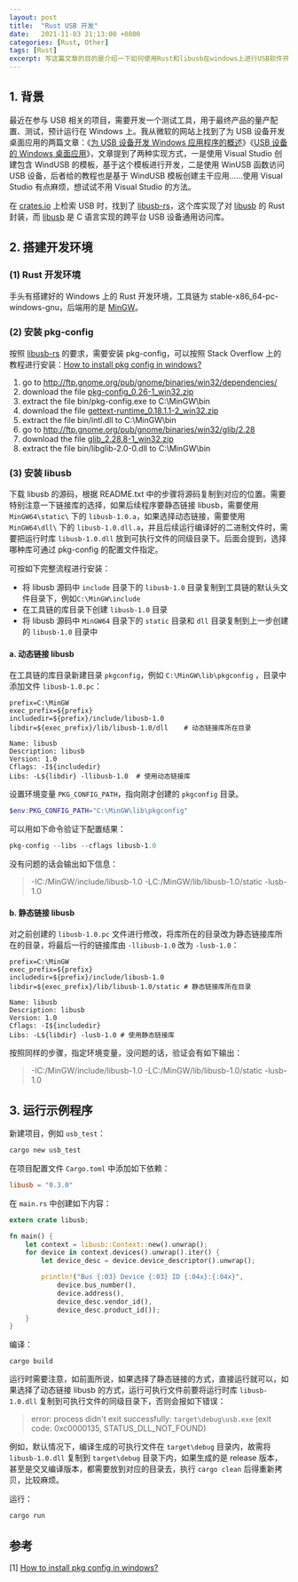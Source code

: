 ```yaml
---
layout: post
title:  "Rust USB 开发"
date:   2021-11-03 21:13:00 +0800
categories: [Rust, Other]
tags: [Rust]
excerpt: 写这篇文章的目的是介绍一下如何使用Rust和libusb在windows上进行USB软件开发。
---
```


## 1. 背景

最近在参与 USB 相关的项目，需要开发一个测试工具，用于最终产品的量产配置、测试，预计运行在 Windows 上。我从微软的网站上找到了为 USB 设备开发桌面应用的两篇文章：《[为 USB 设备开发 Windows 应用程序的概述](https://docs.microsoft.com/zh-cn/windows-hardware/drivers/usbcon/developing-windows-applications-that-communicate-with-a-usb-device)》《[USB 设备的 Windows 桌面应用](https://docs.microsoft.com/zh-cn/windows-hardware/drivers/usbcon/windows-desktop-app-for-a-usb-device)》，文章提到了两种实现方式，一是使用 Visual Studio 创建包含 WindUSB 的模板，基于这个模板进行开发，二是使用 WinUSB 函数访问 USB 设备，后者给的教程也是基于 WindUSB 模板创建主干应用......使用 Visual Studio 有点麻烦，想试试不用 Visual Studio 的方法。

在 [crates.io](https://crates.io/) 上检索 USB 时，找到了 [libusb-rs](https://crates.io/crates/libusb)，这个库实现了对 [libusb](https://libusb.info/) 的 Rust 封装，而 [libusb](https://libusb.info/) 是 C 语言实现的跨平台 USB 设备通用访问库。

## 2. 搭建开发环境

### (1) Rust 开发环境

手头有搭建好的 Windows 上的 Rust 开发环境，工具链为 stable-x86_64-pc-windows-gnu，后端用的是 [MinGW](https://sourceforge.net/projects/mingw/)。

### (2) 安装 pkg-config

按照 [libusb-rs](https://crates.io/crates/libusb) 的要求，需要安装 pkg-config，可以按照 Stack Overflow 上的教程进行安装：[How to install pkg config in windows?](https://stackoverflow.com/questions/1710922/how-to-install-pkg-config-in-windows)

1. go to http://ftp.gnome.org/pub/gnome/binaries/win32/dependencies/
2. download the file [pkg-config_0.26-1_win32.zip](http://ftp.gnome.org/pub/gnome/binaries/win32/dependencies/pkg-config_0.26-1_win32.zip)
3. extract the file bin/pkg-config.exe to C:\MinGW\bin
4. download the file [gettext-runtime_0.18.1.1-2_win32.zip](http://ftp.gnome.org/pub/gnome/binaries/win32/dependencies/gettext-runtime_0.18.1.1-2_win32.zip)
5. extract the file bin/intl.dll to C:\MinGW\bin
6. go to http://ftp.gnome.org/pub/gnome/binaries/win32/glib/2.28
7. download the file [glib_2.28.8-1_win32.zip](http://ftp.acc.umu.se/pub/gnome/binaries/win32/glib/2.28/glib_2.28.8-1_win32.zip)
8. extract the file bin/libglib-2.0-0.dll to C:\MinGW\bin

### (3) 安装 libusb

下载 libusb 的源码，根据 README.txt 中的步骤将源码复制到对应的位置。需要特别注意一下链接库的选择，如果后续程序要静态链接 libusb，需要使用 `MinGW64\static\` 下的 `libusb-1.0.a`，如果选择动态链接，需要使用 `MinGW64\dll\` 下的 `libusb-1.0.dll.a`，并且后续运行编译好的二进制文件时，需要把运行时库 `libusb-1.0.dll` 放到可执行文件的同级目录下。后面会提到，选择哪种库可通过 pkg-config 的配置文件指定。

可按如下完整流程进行安装：

- 将 libusb 源码中 `include` 目录下的 `libusb-1.0` 目录复制到工具链的默认头文件目录下，例如`C:\MinGW\include`
- 在工具链的库目录下创建 `libusb-1.0` 目录
- 将 libusb 源码中 `MinGW64` 目录下的 `static` 目录和 `dll` 目录复制到上一步创建的 `libusb-1.0` 目录中

#### a. 动态链接 libusb

在工具链的库目录新建目录 `pkgconfig`，例如 `C:\MinGW\lib\pkgconfig` ，目录中添加文件 `libusb-1.0.pc`：

```
prefix=C:\MinGW
exec_prefix=${prefix}
includedir=${prefix}/include/libusb-1.0
libdir=${exec_prefix}/lib/libusb-1.0/dll	# 动态链接库所在目录

Name: libusb
Description: libusb
Version: 1.0
Cflags: -I${includedir}
Libs: -L${libdir} -llibusb-1.0	# 使用动态链接库
```

设置环境变量 `PKG_CONFIG_PATH`，指向刚才创建的 `pkgconfig` 目录。

```powershell
$env:PKG_CONFIG_PATH="C:\MinGW\lib\pkgconfig"
```

可以用如下命令验证下配置结果：

```powershell
pkg-config --libs --cflags libusb-1.0
```

没有问题的话会输出如下信息：

> -IC:/MinGW/include/libusb-1.0  -LC:/MinGW/lib/libusb-1.0/static -lusb-1.0

#### b. 静态链接 libusb

对之前创建的 `libusb-1.0.pc` 文件进行修改，将库所在的目录改为静态链接库所在的目录，将最后一行的链接库由 `-llibusb-1.0` 改为 `-lusb-1.0`：

```
prefix=C:\MinGW
exec_prefix=${prefix}
includedir=${prefix}/include/libusb-1.0
libdir=${exec_prefix}/lib/libusb-1.0/static	# 静态链接库所在目录

Name: libusb
Description: libusb
Version: 1.0
Cflags: -I${includedir}
Libs: -L${libdir} -lusb-1.0	# 使用静态链接库
```

按照同样的步骤，指定环境变量，没问题的话，验证会有如下输出：

> -IC:/MinGW/include/libusb-1.0  -LC:/MinGW/lib/libusb-1.0/static -lusb-1.0

## 3. 运行示例程序

新建项目，例如 `usb_test`：

```powershell
cargo new usb_test
```

在项目配置文件 `Cargo.toml` 中添加如下依赖：

```toml
libusb = "0.3.0"
```

在 `main.rs` 中创建如下内容：

```rust
extern crate libusb;

fn main() {
    let context = libusb::Context::new().unwrap();
    for device in context.devices().unwrap().iter() {
        let device_desc = device.device_descriptor().unwrap();

        println!("Bus {:03} Device {:03} ID {:04x}:{:04x}",
            device.bus_number(),
            device.address(),
            device_desc.vendor_id(),
            device_desc.product_id());
    }
}
```

编译：

```cargo
cargo build
```

运行时需要注意，如前面所说，如果选择了静态链接的方式，直接运行就可以，如果选择了动态链接 libusb 的方式，运行可执行文件前要将运行时库 `libusb-1.0.dll` 复制到可执行文件的同级目录下，否则会报如下错误：

> error: process didn't exit successfully: `target\debug\usb.exe` (exit code: 0xc0000135, STATUS_DLL_NOT_FOUND)

例如，默认情况下，编译生成的可执行文件在 `target\debug` 目录内，故需将 `libusb-1.0.dll` 复制到 `target\debug` 目录下内，如果生成的是 release 版本，甚至是交叉编译版本，都需要放到对应的目录去，执行 `cargo clean` 后得重新拷贝，比较麻烦。

运行：

```rust
cargo run
```

## 参考

[1] [How to install pkg config in windows?](https://stackoverflow.com/questions/1710922/how-to-install-pkg-config-in-windows)
